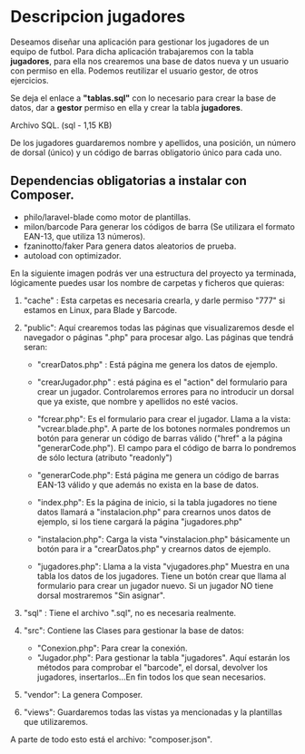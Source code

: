 # Descripcion jugadores
Deseamos diseñar una aplicación para gestionar los jugadores de un equipo de futbol. Para dicha aplicación trabajaremos con la tabla **jugadores**, para ella nos crearemos una base de datos nueva y un usuario con permiso en ella. Podemos reutilizar el usuario gestor, de otros ejercicios.

Se deja el enlace a **"tablas.sql"** con lo necesario para crear la base de datos, dar a **gestor** permiso en ella y crear la tabla **jugadores**.

Archivo SQL. (sql - 1,15 KB)

De los jugadores guardaremos nombre y apellidos, una posición, un número de dorsal (único) y un código de barras obligatorio único para cada uno.

## Dependencias obligatorias a instalar con Composer.

* philo/laravel-blade como motor de plantillas.
* milon/barcode Para generar los códigos de barra (Se utilizara el formato EAN-13, que utiliza 13 números).
* fzaninotto/faker Para genera datos aleatorios de prueba.
* autoload con optimizador.

En la siguiente imagen podrás ver una estructura del proyecto ya terminada, lógicamente puedes usar los nombre de carpetas y ficheros que quieras:


1. "cache" : Esta carpetas es necesaria crearla, y darle permiso "777" si estamos en Linux, para Blade y Barcode.

2. "public": Aquí crearemos todas las páginas que visualizaremos desde el navegador o páginas ".php" para procesar algo. Las páginas que tendrá seran:

    * "crearDatos.php" : Está página me genera los datos de ejemplo.

    * "crearJugador.php" : está página es el "action" del formulario para crear un jugador. Controlaremos errores para no introducir un dorsal que ya existe, que nombre y apellidos no esté vacios.

    * "fcrear.php": Es el formulario para crear el jugador. Llama a la vista: "vcrear.blade.php". A parte de los botones normales pondremos un botón para generar un código de barras válido ("href" a la página "generarCode.php"). El campo para el código de barra lo pondremos de sólo lectura (atributo "readonly")

    * "generarCode.php": Está página me genera un código de barras EAN-13 válido y que además no exista en la base de datos.

    * "index.php": Es la página de inicio, si la tabla jugadores no tiene datos llamará a "instalacion.php" para crearnos unos datos de ejemplo, si los tiene cargará la página "jugadores.php"

    * "instalacion.php": Carga la vista "vinstalacion.php" básicamente un botón para ir a "crearDatos.php" y crearnos datos de ejemplo.

    * "jugadores.php": Llama a la vista "vjugadores.php" Muestra en una tabla los datos de los jugadores. Tiene un botón crear que llama al formulario para crear un jugador nuevo. Si un jugador NO tiene dorsal mostraremos "Sin asignar".


3. "sql" : Tiene el archivo ".sql", no es necesaria realmente.

4. "src": Contiene las Clases para gestionar la base de datos:

    * "Conexion.php": Para crear la conexión.
    * "Jugador.php": Para gestionar la tabla "jugadores". Aquí estarán los métodos para comprobar el "barcode", el dorsal, devolver los jugadores, insertarlos...En fin todos los que sean necesarios.
5. "vendor": La genera Composer.

6. "views": Guardaremos todas las vistas ya mencionadas y la plantillas que utilizaremos.

A parte de todo esto está el archivo: "composer.json".